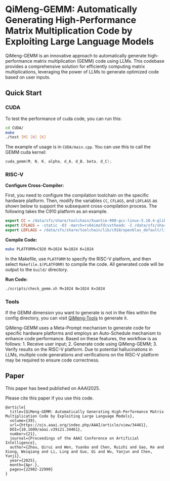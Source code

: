 # QiMeng-GEMM: Automatically Generating High-Performance Matrix Multiplication Code by Exploiting Large Language Models
QiMeng-GEMM is an innovative approach to automatically generate high-performance matrix multiplication (GEMM) code using LLMs. This codebase provides a comprehensive solution for efficiently computing matrix multiplications, leveraging the power of LLMs to generate optimized code based on user inputs.

## Quick Start
### CUDA

To test the performance of cuda code, you can run this:

```bash
cd CUDA/
make
./test [M] [N] [K]
```

The example of usage is in `CUDA/main.cpp`. You can use this to call the GEMM cuda kernel:
```cpp
cuda_gemm(M, N, K, alpha, d_A, d_B, beta, d_C);  
```

### RISC-V
**Configure Cross-Compiler:** 

First, you need to configure the compilation toolchain on the specific hardware platform. Then, modify the variables `CC`, `CFLAGS`, and `LDFLAGS` as shown below to support the subsequent cross-compilation process. The following takes the C910 platform as an example.
```makefile  
export CC = /data/sfs/share/toolchain/Xuantie-900-gcc-linux-5.10.4-glibc-x86_64-V2.8.1/bin/riscv64-unknown-linux-gnu-gcc  
export CFLAGS = -static -O3 -march=rv64imafdcvxtheadc -I /data/sfs/share/toolchain/lib/c910/openblas_default/include 
export LDFLAGS = /data/sfs/share/toolchain/lib/c910/openblas_default/lib/libopenblas_c910v-r0.3.13.dev.a -lpthread  
```  

**Compile Code:**  
```bash  
make PLATFORM=C920 M=1024 N=1024 K=1024 
``` 

In the Makefile, use `PLATFORM` to specify the RISC-V platform, and then select `Makefile.$(PLATFORM)` to compile the code. All generated code will be output to the `build/` directory.  

**Run Code:**  
```bash  
./scripts/check_gemm.sh M=1024 N=1024 K=1024  
```

### Tools

If the GEMM dimension you want to generate is not in the files within the config directory, you can visit [QiMeng-Tools](http://1.94.237.163:7860/) to generate it.

QiMeng-GEMM uses a Meta-Prompt mechanism to generate code for specific hardware platforms and employs an Auto-Schedule mechanism to enhance code performance. Based on these features, the workflow is as follows: 1. Receive user input; 2. Generate code using QiMeng-GEMM; 3. Verify results on the RISC-V platform. Due to potential hallucinations in LLMs, multiple code generations and verifications on the RISC-V platform may be required to ensure code correctness.



## Paper
This paper has beed published on AAAI2025.

Please cite this paper if you use this code.

```
@article{
  title={QiMeng-GEMM: Automatically Generating High-Performance Matrix Multiplication Code by Exploiting Large Language Models}, 
  volume={39}, 
  url={https://ojs.aaai.org/index.php/AAAI/article/view/34461}, 
  DOI={10.1609/aaai.v39i21.34461}, 
  number={21},
  journal={Proceedings of the AAAI Conference on Artificial Intelligence}, 
  author={Zhou, Qirui and Wen, Yuanbo and Chen, Ruizhi and Gao, Ke and Xiong, Weiqiang and Li, Ling and Guo, Qi and Wu, Yanjun and Chen, Yunji}, 
  year={2025}, 
  month={Apr.}, 
  pages={22982-22990}
}
    
```

